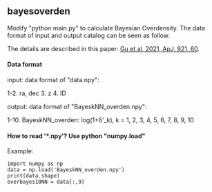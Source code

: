 ## bayesoverden

Modify "python main.py" to calculate Bayesian Overdensity. The data format of input and output catalog can be seen as follow. 

The details are described in this paper: [Gu et al, 2021, ApJ, 921, 60](https://ui.adsabs.harvard.edu/abs/2021ApJ...921...60G/abstract).

#### Data format 

input:  data format of "data.npy":  

1-2.  ra, dec
3.    z
4.    ID

output: data format of "BayeskNN_overden.npy":

1-10. BayeskNN_overden: log(1+δ'_k), k = 1, 2, 3, 4, 5, 6, 7, 8, 9, 10

#### How to read '*.npy'? Use python "numpy.load" 

Example: 

	import numpy as np
	data = np.load('BayeskNN_overden.npy')
	print(data.shape)  
	overbayes10NN = data[:,9] 
